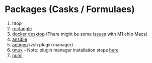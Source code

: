 # Packages (Casks / Formulaes)
1. htop
2. [rectangle](https://github.com/rxhanson/Rectangle)
3. [docker desktop](https://formulae.brew.sh/cask/docker) (There might be some [issues](https://stackoverflow.com/questions/67010057/how-to-run-docker-on-apple-silicon-m1) with M1 chip Macs)
4. [ansible](https://formulae.brew.sh/formula/ansible#default)
5. [antigen](https://formulae.brew.sh/formula/antigen#default) (zsh plugin manager)
6. [tmux](https://formulae.brew.sh/formula/tmux#default) - Note: plugin manager installation steps [here](https://github.com/tmux-plugins/tpm)
7. [numi](https://formulae.brew.sh/cask/numi#default)
